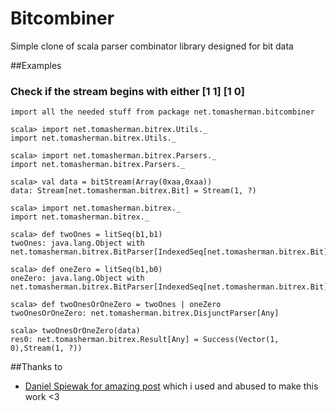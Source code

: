 # Bitcombiner
Simple clone of scala parser combinator library designed for bit data

##Examples

### Check if the stream begins with either [1 1] [1 0] 

	import all the needed stuff from package net.tomasherman.bitcombiner

	scala> import net.tomasherman.bitrex.Utils._
	import net.tomasherman.bitrex.Utils._

	scala> import net.tomasherman.bitrex.Parsers._
	import net.tomasherman.bitrex.Parsers._

	scala> val data = bitStream(Array(0xaa,0xaa))
	data: Stream[net.tomasherman.bitrex.Bit] = Stream(1, ?)

	scala> import net.tomasherman.bitrex._
	import net.tomasherman.bitrex._

	scala> def twoOnes = litSeq(b1,b1)
	twoOnes: java.lang.Object with net.tomasherman.bitrex.BitParser[IndexedSeq[net.tomasherman.bitrex.Bit]]

	scala> def oneZero = litSeq(b1,b0)
	oneZero: java.lang.Object with net.tomasherman.bitrex.BitParser[IndexedSeq[net.tomasherman.bitrex.Bit]]

	scala> def twoOnesOrOneZero = twoOnes | oneZero
	twoOnesOrOneZero: net.tomasherman.bitrex.DisjunctParser[Any]

	scala> twoOnesOrOneZero(data)
	res0: net.tomasherman.bitrex.Result[Any] = Success(Vector(1, 0),Stream(1, ?))

##Thanks to
 - [Daniel Spiewak for amazing post](http://www.codecommit.com/blog/scala/the-magic-behind-parser-combinators) which i used and abused to make this work <3